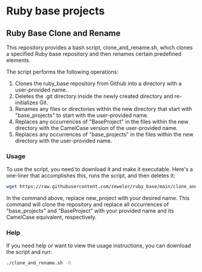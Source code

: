 # Ruby base projects

## Ruby Base Clone and Rename
This repository provides a bash script, clone_and_rename.sh, which clones a specified Ruby base repository and then renames certain predefined elements.

The script performs the following operations:

1. Clones the ruby_base repository from Github into a directory with a user-provided name.
2. Deletes the .git directory inside the newly created directory and re-initializes Git.
3. Renames any files or directories within the new directory that start with "base_projects" to start with the user-provided name.
4. Replaces any occurrences of "BaseProject" in the files within the new directory with the CamelCase version of the user-provided name.
5. Replaces any occurrences of "base_projects" in the files within the new directory with the user-provided name.

### Usage
To use the script, you need to download it and make it executable. Here's a one-liner that accomplishes this, runs the script, and then deletes it:

```bash
wget https://raw.githubusercontent.com/zewelor/ruby_base/main/clone_and_rename.sh && chmod +x clone_and_rename.sh && ./clone_and_rename.sh new_project && rm clone_and_rename.sh
```
In the command above, replace new_project with your desired name. This command will clone the repository and replace all occurrences of "base_projects" and "BaseProject" with your provided name and its CamelCase equivalent, respectively.

### Help
If you need help or want to view the usage instructions, you can download the script and run:

```bash
./clone_and_rename.sh -h
```
